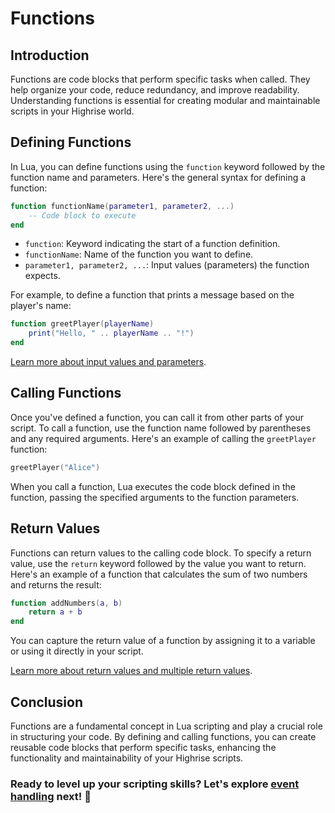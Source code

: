 # Functions

## Introduction

Functions are code blocks that perform specific tasks when called. They help organize your code, reduce redundancy, and improve readability. Understanding functions is essential for creating modular and maintainable scripts in your Highrise world.

## Defining Functions

In Lua, you can define functions using the `function` keyword followed by the function name and parameters. Here's the general syntax for defining a function:

```lua
function functionName(parameter1, parameter2, ...)
    -- Code block to execute
end
```

- `function`: Keyword indicating the start of a function definition.
- `functionName`: Name of the function you want to define.
- `parameter1, parameter2, ...`: Input values (parameters) the function expects.

For example, to define a function that prints a message based on the player's name:

```lua
function greetPlayer(playerName)
    print("Hello, " .. playerName .. "!")
end
```
[Learn more about input values and parameters](https://www.lua.org/pil/5.2.html).
## Calling Functions

Once you've defined a function, you can call it from other parts of your script. To call a function, use the function name followed by parentheses and any required arguments. Here's an example of calling the `greetPlayer` function:

```lua
greetPlayer("Alice")
```

When you call a function, Lua executes the code block defined in the function, passing the specified arguments to the function parameters.

## Return Values

Functions can return values to the calling code block. To specify a return value, use the `return` keyword followed by the value you want to return. Here's an example of a function that calculates the sum of two numbers and returns the result:

```lua
function addNumbers(a, b)
    return a + b
end
```

You can capture the return value of a function by assigning it to a variable or using it directly in your script.

[Learn more about return values and multiple return values](https://www.lua.org/pil/5.1.html).

## Conclusion

Functions are a fundamental concept in Lua scripting and play a crucial role in structuring your code. By defining and calling functions, you can create reusable code blocks that perform specific tasks, enhancing the functionality and maintainability of your Highrise scripts. 

### Ready to level up your scripting skills? Let's explore [event handling](https://create.highrise.game/learn/studio/basics/coding-fundamentals/events) next! 🚀